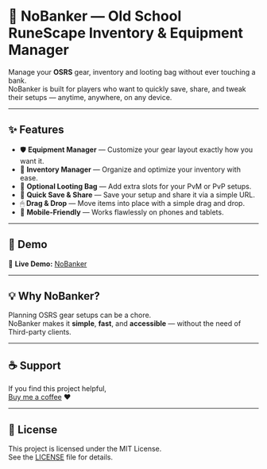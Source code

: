 # 🏦 NoBanker — Old School RuneScape Inventory & Equipment Manager

Manage your **OSRS** gear, inventory and looting bag without ever touching a bank.  
NoBanker is built for players who want to quickly save, share, and tweak their setups — anytime, anywhere, on any device.

---

## ✨ Features
- 🛡 **Equipment Manager** — Customize your gear layout exactly how you want it.
- 🎒 **Inventory Manager** — Organize and optimize your inventory with ease.
- 👜 **Optional Looting Bag** — Add extra slots for your PvM or PvP setups.
- 🔗 **Quick Save & Share** — Save your setup and share it via a simple URL.
- 🖱 **Drag & Drop** — Move items into place with a simple drag and drop.
- 📱 **Mobile-Friendly** — Works flawlessly on phones and tablets.

---

## 🚀 Demo
🔗 **Live Demo:** [NoBanker](https://nobanker.online/)

---

## 💡 Why NoBanker?
Planning OSRS gear setups can be a chore.  
NoBanker makes it **simple**, **fast**, and **accessible** — without the need of Third-party clients.

---

## ☕ Support
If you find this project helpful,  
[Buy me a coffee](https://buymeacoffee.com/mythuim) ❤️

---

## 📜 License
This project is licensed under the MIT License.  
See the [LICENSE](LICENSE) file for details.
